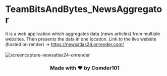 # TeamBitsAndBytes_NewsAggregator
It is a web application which aggregates data (news articles) from multiple websites. Then presents the data in one location.
Link to the live website (hosted on render) -> https://newsatlas24.onrender.com/ 
<br /><br />
![screencapture-newsatlas24-onrender](https://user-images.githubusercontent.com/86362195/233160238-e69bca8f-07ed-4cac-9c9f-6f06c249ae5e.png)
### <p align="center"> Made with :heart: by Comder101 <p/>
